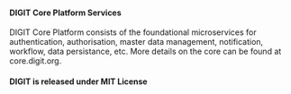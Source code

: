 #### DIGIT Core Platform Services

DIGIT Core Platform consists of the foundational microservices for authentication, authorisation, master data management, notification, workflow, data persistance, etc. More details on the core can be found at core.digit.org. 

#### DIGIT is released under MIT License

